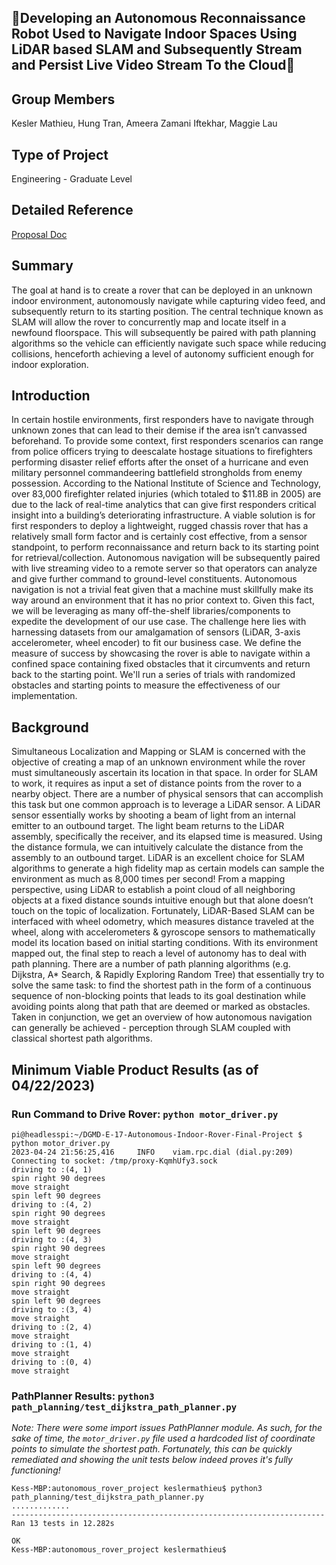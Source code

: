 ## :robot:Developing an Autonomous Reconnaissance Robot Used to Navigate Indoor Spaces Using LiDAR based SLAM and Subsequently Stream and Persist Live Video Stream To the Cloud:robot:

## Group Members
Kesler Mathieu, Hung Tran, Ameera Zamani Iftekhar, Maggie Lau

## Type of Project
Engineering - Graduate Level

## Detailed Reference
[Proposal Doc](https://docs.google.com/document/d/1DPl8a1aFSLdDcSO5HPQ68z0GHqil6a57udiRcfCY16c/edit)

## Summary
The goal at hand is to create a rover that can be deployed in an unknown indoor environment, autonomously navigate while capturing video feed, and subsequently return to its starting position. The central technique known as SLAM will allow the rover to concurrently map and locate itself in a newfound floorspace. This will subsequently be paired with path planning algorithms so the vehicle can efficiently navigate such space while reducing collisions, henceforth achieving a level of autonomy sufficient enough for indoor exploration. 

## Introduction
In certain hostile environments, first responders have to navigate through unknown zones that can lead to their demise if the area isn’t canvassed beforehand. To provide some context, first responders scenarios can range from police officers trying to deescalate hostage situations to firefighters performing disaster relief efforts after the onset of a hurricane and even military personnel commandeering battlefield strongholds from enemy possession. According to the National Institute of Science and Technology, over 83,000 firefighter related injuries (which totaled to $11.8B in 2005) are due to the lack of real-time analytics that can give first responders critical insight into a building’s deteriorating infrastructure. A viable solution is for first responders to deploy a lightweight, rugged chassis rover that has a relatively small form factor and is certainly cost effective, from a sensor standpoint, to perform reconnaissance and return back to its starting point for retrieval/collection. Autonomous navigation will be subsequently paired with live streaming video to a remote server so that operators can analyze and give further command to ground-level constituents.
Autonomous navigation is not a trivial feat given that a machine must skillfully make its way around an environment that it has no prior context to. Given this fact, we will be leveraging as many off-the-shelf libraries/components to expedite the development of our use case. The challenge here lies with harnessing datasets from our amalgamation of sensors (LiDAR, 3-axis accelerometer, wheel encoder)  to fit our business case. We define the measure of success by showcasing the rover is able to navigate within a confined space containing fixed obstacles that it circumvents and return back to the starting point. We'll run a series of trials with randomized obstacles and starting points to measure the effectiveness of our implementation.


## Background
Simultaneous Localization and Mapping or SLAM is concerned with the objective of creating a map of an unknown environment while the rover must simultaneously ascertain its location in that space. In order for SLAM to work, it requires as input a set of distance points from the rover to a nearby object. There are a number of physical sensors that can accomplish this task but one common approach is to leverage a LiDAR sensor. A LiDAR sensor essentially works by shooting a beam of light from an internal emitter to an outbound target. The light beam returns to the LiDAR assembly, specifically the receiver, and its elapsed time is measured. Using the distance formula, we can intuitively calculate the distance from the assembly to an outbound target. LiDAR is an excellent choice for SLAM algorithms to generate a high fidelity map as certain models can sample the environment as much as 8,000 times per second!
From a mapping perspective, using LiDAR to establish a point cloud of all neighboring objects at a fixed distance sounds intuitive enough but that alone doesn’t touch on the topic of localization. Fortunately, LiDAR-Based SLAM can be interfaced with wheel odometry, which measures distance traveled at the wheel, along with accelerometers & gyroscope sensors to mathematically model its location based on initial starting conditions. With its environment mapped out, the final step to reach a level of autonomy has to deal with path planning. There are a number of path planning algorithms (e.g. Dijkstra, A* Search, & Rapidly Exploring Random Tree) that essentially try to solve the same task: to find the shortest path in the form of a continuous sequence of non-blocking points that leads to its goal destination while avoiding points along that path that are deemed or marked as obstacles. Taken in conjunction, we get an overview of how autonomous navigation can generally be achieved - perception through SLAM coupled with classical shortest path algorithms.

## Minimum Viable Product Results (as of 04/22/2023)
### Run Command to Drive Rover: `python motor_driver.py`
```
pi@headlesspi:~/DGMD-E-17-Autonomous-Indoor-Rover-Final-Project $ python motor_driver.py
2023-04-24 21:56:25,416		INFO	viam.rpc.dial (dial.py:209)	Connecting to socket: /tmp/proxy-KqmhUfy3.sock
driving to :(4, 1)
spin right 90 degrees
move straight
spin left 90 degrees
driving to :(4, 2)
spin right 90 degrees
move straight
spin left 90 degrees
driving to :(4, 3)
spin right 90 degrees
move straight
spin left 90 degrees
driving to :(4, 4)
spin right 90 degrees
move straight
spin left 90 degrees
driving to :(3, 4)
move straight
driving to :(2, 4)
move straight
driving to :(1, 4)
move straight
driving to :(0, 4)
move straight
```

### PathPlanner Results: `python3 path_planning/test_dijkstra_path_planner.py`
*Note: There were some import issues PathPlanner module. As such, for the sake of time, the `motor_driver.py` file used a hardcoded list of coordinate points to simulate the shortest path. Fortunately, this can be quickly remediated and showing the unit tests below indeed proves it's fully functioning!*
```
Kess-MBP:autonomous_rover_project keslermathieu$ python3 path_planning/test_dijkstra_path_planner.py
.............
----------------------------------------------------------------------
Ran 13 tests in 12.282s

OK
Kess-MBP:autonomous_rover_project keslermathieu$ 
```

